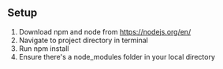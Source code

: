 ## Setup
1. Download npm and node from https://nodejs.org/en/
2. Navigate to project directory in terminal
3. Run npm install
4. Ensure there's a node_modules folder in your local directory